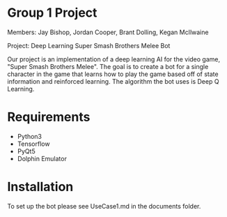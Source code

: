 Group 1 Project
=========================================

Members: Jay Bishop, Jordan Cooper, Brant Dolling, Kegan McIlwaine

Project: Deep Learning Super Smash Brothers Melee Bot

Our project is an implementation of a deep learning AI for the video game, "Super Smash Brothers Melee". 
The goal is to create a bot for a single character in the game that learns how to play the game based off of
state information and reinforced learning. The algorithm the bot uses is Deep Q Learning.

Requirements
=========================================
* Python3
* Tensorflow
* PyQt5
* Dolphin Emulator

Installation
=========================================
To set up the bot please see UseCase1.md in the documents folder.
